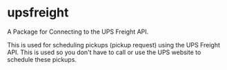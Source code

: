 # upsfreight
A Package for Connecting to the UPS Freight API.

This is used for scheduling pickups (pickup request) using the UPS Freight API.  This is used so you don't have to call or use the UPS website to schedule these pickups.
